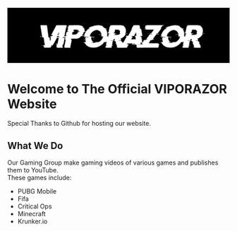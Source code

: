 ![Channel Logo](./images/logo.png)

# Welcome to The Official VIPORAZOR Website
Special Thanks to Github for hosting our website.

## What We Do
Our Gaming Group make gaming videos of various games and publishes them to YouTube. <br>
These games include:

- PUBG Mobile
- Fifa
- Critical Ops
- Minecraft
- Krunker.io

